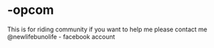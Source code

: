 # -opcom
This is for riding community 
if you want to help me please contact me @newlifebunolife - facebook account
